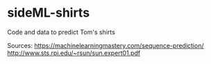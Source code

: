 # sideML-shirts
Code and data to predict Tom's shirts

Sources:
https://machinelearningmastery.com/sequence-prediction/
http://www.sts.rpi.edu/~rsun/sun.expert01.pdf

